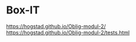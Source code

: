 # Box-IT
https://hogstad.github.io/Oblig-modul-2/ </br>
https://hogstad.github.io/Oblig-modul-2/tests.html
